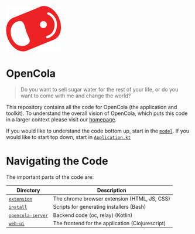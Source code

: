 <img src="img/pull-tab.svg" width="150" />

# OpenCola

> Do you want to sell sugar water for the rest of your life, or do you want to come with me and change the world?


This repository contains all the code for OpenCola (the application and toolkit). To understand the overall vision of OpenCola, which puts this code in a larger context please visit our [homepage](https://opencola.io).


If you would like to understand the code bottom up, start in the [```model```](opencola-server/core/model/README.md). If you would like to start top down, start in [```Application.kt```](opencola-server/server/src/main/kotlin/opencola/server/Application.kt)



# Navigating the Code




The important parts of the code are: 

|Directory|Description|
|------|------|
|[```extension```](extension/README.md)| The chrome browser extension (HTML, JS, CSS)|
|[```install```](install/README.md)| Scripts for generating installers (Bash) |
|[```opencola-server```](opencola-server/README.md)| Backend code (oc, relay) (Kotlin) |
|[```web-ui```](web-ui/README.md)| The frontend for the application (Clojurescript)|







